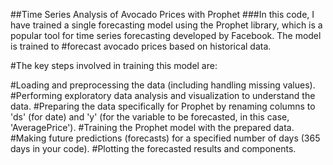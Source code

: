 ##Time Series Analysis of Avocado Prices with Prophet
###In this code, I have trained a single forecasting model using the Prophet library, which is a popular tool for time series forecasting developed by Facebook. The model is trained to #forecast avocado prices based on historical data.

#The key steps involved in training this model are:

#Loading and preprocessing the data (including handling missing values).
#Performing exploratory data analysis and visualization to understand the data.
#Preparing the data specifically for Prophet by renaming columns to 'ds' (for date) and 'y' (for the variable to be forecasted, in this case, 'AveragePrice').
#Training the Prophet model with the prepared data.
#Making future predictions (forecasts) for a specified number of days (365 days in your code).
#Plotting the forecasted results and components.

